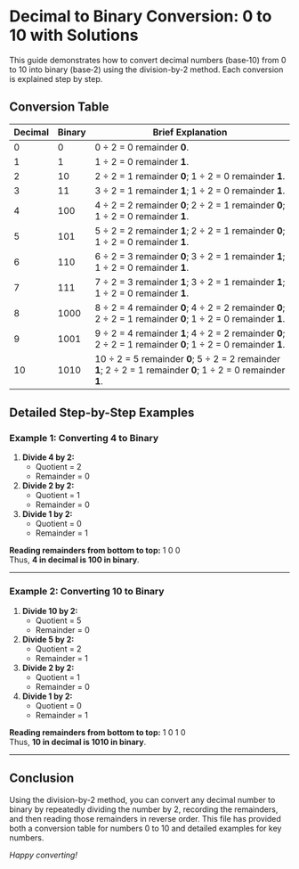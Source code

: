 # Decimal to Binary Conversion: 0 to 10 with Solutions

This guide demonstrates how to convert decimal numbers (base‑10) from 0 to 10 into binary (base‑2) using the division-by-2 method. Each conversion is explained step by step.

## Conversion Table

| Decimal | Binary | Brief Explanation                                                                                            |
|---------|--------|--------------------------------------------------------------------------------------------------------------|
| 0       | 0      | 0 ÷ 2 = 0 remainder **0**.                                                                                   |
| 1       | 1      | 1 ÷ 2 = 0 remainder **1**.                                                                                   |
| 2       | 10     | 2 ÷ 2 = 1 remainder **0**; 1 ÷ 2 = 0 remainder **1**.                                                        |
| 3       | 11     | 3 ÷ 2 = 1 remainder **1**; 1 ÷ 2 = 0 remainder **1**.                                                        |
| 4       | 100    | 4 ÷ 2 = 2 remainder **0**; 2 ÷ 2 = 1 remainder **0**; 1 ÷ 2 = 0 remainder **1**.                             |
| 5       | 101    | 5 ÷ 2 = 2 remainder **1**; 2 ÷ 2 = 1 remainder **0**; 1 ÷ 2 = 0 remainder **1**.                             |
| 6       | 110    | 6 ÷ 2 = 3 remainder **0**; 3 ÷ 2 = 1 remainder **1**; 1 ÷ 2 = 0 remainder **1**.                             |
| 7       | 111    | 7 ÷ 2 = 3 remainder **1**; 3 ÷ 2 = 1 remainder **1**; 1 ÷ 2 = 0 remainder **1**.                             |
| 8       | 1000   | 8 ÷ 2 = 4 remainder **0**; 4 ÷ 2 = 2 remainder **0**; 2 ÷ 2 = 1 remainder **0**; 1 ÷ 2 = 0 remainder **1**.  |
| 9       | 1001   | 9 ÷ 2 = 4 remainder **1**; 4 ÷ 2 = 2 remainder **0**; 2 ÷ 2 = 1 remainder **0**; 1 ÷ 2 = 0 remainder **1**.  |
| 10      | 1010   | 10 ÷ 2 = 5 remainder **0**; 5 ÷ 2 = 2 remainder **1**; 2 ÷ 2 = 1 remainder **0**; 1 ÷ 2 = 0 remainder **1**. |

## Detailed Step-by-Step Examples

### Example 1: Converting 4 to Binary

1. **Divide 4 by 2:**  
   - Quotient = 2  
   - Remainder = 0  
2. **Divide 2 by 2:**  
   - Quotient = 1  
   - Remainder = 0  
3. **Divide 1 by 2:**  
   - Quotient = 0  
   - Remainder = 1  

**Reading remainders from bottom to top:** 1 0 0  
Thus, **4 in decimal is 100 in binary**.

---

### Example 2: Converting 10 to Binary

1. **Divide 10 by 2:**  
   - Quotient = 5  
   - Remainder = 0  
2. **Divide 5 by 2:**  
   - Quotient = 2  
   - Remainder = 1  
3. **Divide 2 by 2:**  
   - Quotient = 1  
   - Remainder = 0  
4. **Divide 1 by 2:**  
   - Quotient = 0  
   - Remainder = 1  

**Reading remainders from bottom to top:** 1 0 1 0  
Thus, **10 in decimal is 1010 in binary**.

---

## Conclusion

Using the division-by-2 method, you can convert any decimal number to binary by repeatedly dividing the number by 2, recording the remainders, and then reading those remainders in reverse order. This file has provided both a conversion table for numbers 0 to 10 and detailed examples for key numbers.

*Happy converting!*
